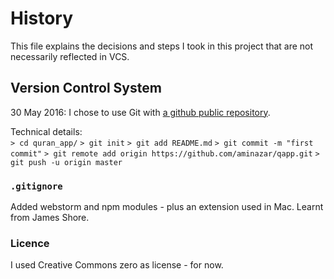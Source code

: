 History
=======
This file explains the decisions and steps I took in this project that are not necessarily reflected in VCS.

Version Control System
----------------------
30 May 2016: I chose to use Git with [a github public repository](https://github.com/aminazar/qapp/).

Technical details:  
`> cd quran_app/`
`> git init`
`> git add README.md`
`> git commit -m "first commit"`
`> git remote add origin https://github.com/aminazar/qapp.git`
`> git push -u origin master`

### `.gitignore`
Added webstorm and npm modules - plus an extension used in Mac. Learnt from James Shore.

### Licence
I used Creative Commons zero as license - for now.